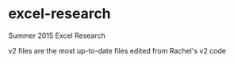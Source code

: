 # excel-research
Summer 2015 Excel Research

v2 files are the most up-to-date files edited from Rachel's v2 code
